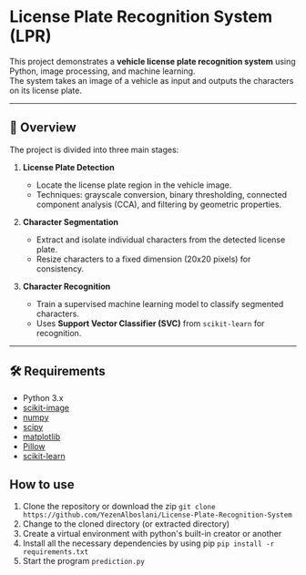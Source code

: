 # License Plate Recognition System (LPR)

This project demonstrates a **vehicle license plate recognition system** using Python, image processing, and machine learning.  
The system takes an image of a vehicle as input and outputs the characters on its license plate.

---

## 📖 Overview

The project is divided into three main stages:

1. **License Plate Detection**  
   - Locate the license plate region in the vehicle image.  
   - Techniques: grayscale conversion, binary thresholding, connected component analysis (CCA), and filtering by geometric properties.

2. **Character Segmentation**  
   - Extract and isolate individual characters from the detected license plate.  
   - Resize characters to a fixed dimension (20x20 pixels) for consistency.

3. **Character Recognition**  
   - Train a supervised machine learning model to classify segmented characters.  
   - Uses **Support Vector Classifier (SVC)** from `scikit-learn` for recognition.

---

## 🛠️ Requirements

- Python 3.x
- [scikit-image](https://scikit-image.org/)
- [numpy](https://numpy.org/)
- [scipy](https://scipy.org/)
- [matplotlib](https://matplotlib.org/)
- [Pillow](https://python-pillow.org/)
- [scikit-learn](https://scikit-learn.org/)

## **How to use**
1. Clone the repository or download the zip `git clone https://github.com/YezenAlboslani/License-Plate-Recognition-System`
2. Change to the cloned directory (or extracted directory)
3. Create a virtual environment with python's
built-in creator or another
4. Install all the necessary dependencies by using pip `pip install -r requirements.txt`
5. Start the program `prediction.py`